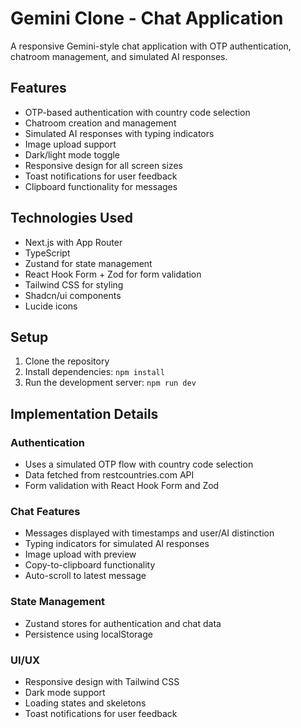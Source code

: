 # Gemini Clone - Chat Application

A responsive Gemini-style chat application with OTP authentication, chatroom management, and simulated AI responses.

## Features

- OTP-based authentication with country code selection
- Chatroom creation and management
- Simulated AI responses with typing indicators
- Image upload support
- Dark/light mode toggle
- Responsive design for all screen sizes
- Toast notifications for user feedback
- Clipboard functionality for messages

## Technologies Used

- Next.js with App Router
- TypeScript
- Zustand for state management
- React Hook Form + Zod for form validation
- Tailwind CSS for styling
- Shadcn/ui components
- Lucide icons

## Setup

1. Clone the repository
2. Install dependencies: `npm install`
3. Run the development server: `npm run dev`

## Implementation Details

### Authentication
- Uses a simulated OTP flow with country code selection
- Data fetched from restcountries.com API
- Form validation with React Hook Form and Zod

### Chat Features
- Messages displayed with timestamps and user/AI distinction
- Typing indicators for simulated AI responses
- Image upload with preview
- Copy-to-clipboard functionality
- Auto-scroll to latest message

### State Management
- Zustand stores for authentication and chat data
- Persistence using localStorage

### UI/UX
- Responsive design with Tailwind CSS
- Dark mode support
- Loading states and skeletons
- Toast notifications for user feedback